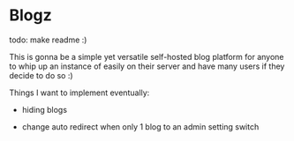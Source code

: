# Blogz

todo: make readme :)

This is gonna be a simple yet versatile self-hosted blog platform for anyone to whip up an instance of easily on their server and have many users if they decide to do so :)


Things I want to implement eventually:
- hiding blogs

- change auto redirect when only 1 blog to an admin setting switch